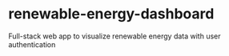 # renewable-energy-dashboard
Full-stack web app to visualize renewable energy data with user authentication
